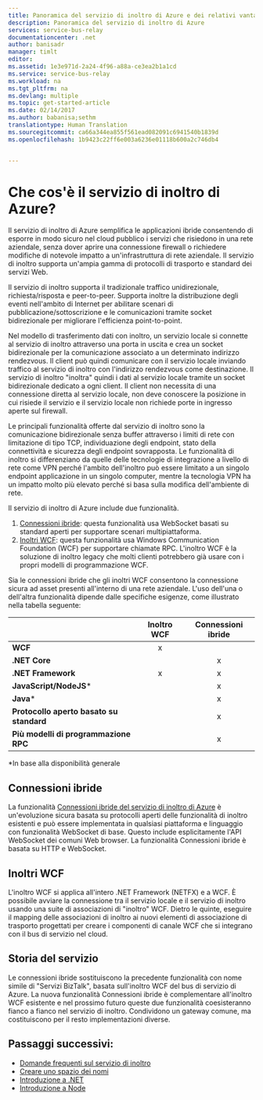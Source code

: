 ```yaml
---
title: Panoramica del servizio di inoltro di Azure e dei relativi vantaggi | Documentazione Microsoft
description: Panoramica del servizio di inoltro di Azure
services: service-bus-relay
documentationcenter: .net
author: banisadr
manager: timlt
editor: 
ms.assetid: 1e3e971d-2a24-4f96-a88a-ce3ea2b1a1cd
ms.service: service-bus-relay
ms.workload: na
ms.tgt_pltfrm: na
ms.devlang: multiple
ms.topic: get-started-article
ms.date: 02/14/2017
ms.author: babanisa;sethm
translationtype: Human Translation
ms.sourcegitcommit: ca66a344ea855f561ead082091c6941540b1839d
ms.openlocfilehash: 1b9423c22ff6e003a6236e01118b600a2c746db4


---
```

# <a name="what-is-azure-relay"></a>Che cos'è il servizio di inoltro di Azure?
Il servizio di inoltro di Azure semplifica le applicazioni ibride consentendo di esporre in modo sicuro nel cloud pubblico i servizi che risiedono in una rete aziendale, senza dover aprire una connessione firewall o richiedere modifiche di notevole impatto a un'infrastruttura di rete aziendale. Il servizio di inoltro supporta un'ampia gamma di protocolli di trasporto e standard dei servizi Web.

Il servizio di inoltro supporta il tradizionale traffico unidirezionale, richiesta/risposta e peer-to-peer. Supporta inoltre la distribuzione degli eventi nell'ambito di Internet per abilitare scenari di pubblicazione/sottoscrizione e le comunicazioni tramite socket bidirezionale per migliorare l'efficienza point-to-point. 

Nel modello di trasferimento dati con inoltro, un servizio locale si connette al servizio di inoltro attraverso una porta in uscita e crea un socket bidirezionale per la comunicazione associato a un determinato indirizzo rendezvous. Il client può quindi comunicare con il servizio locale inviando traffico al servizio di inoltro con l'indirizzo rendezvous come destinazione. Il servizio di inoltro "inoltra" quindi i dati al servizio locale tramite un socket bidirezionale dedicato a ogni client. Il client non necessita di una connessione diretta al servizio locale, non deve conoscere la posizione in cui risiede il servizio e il servizio locale non richiede porte in ingresso aperte sul firewall.

Le principali funzionalità offerte dal servizio di inoltro sono la comunicazione bidirezionale senza buffer attraverso i limiti di rete con limitazione di tipo TCP, individuazione degli endpoint, stato della connettività e sicurezza degli endpoint sovrapposta. Le funzionalità di inoltro si differenziano da quelle delle tecnologie di integrazione a livello di rete come VPN perché l'ambito dell'inoltro può essere limitato a un singolo endpoint applicazione in un singolo computer, mentre la tecnologia VPN ha un impatto molto più elevato perché si basa sulla modifica dell'ambiente di rete.

Il servizio di inoltro di Azure include due funzionalità.

1. [Connessioni ibride](#hybrid-connections): questa funzionalità usa WebSocket basati su standard aperti per supportare scenari multipiattaforma.
2. [Inoltri WCF](#wcf-relays): questa funzionalità usa Windows Communication Foundation (WCF) per supportare chiamate RPC. L'inoltro WCF è la soluzione di inoltro legacy che molti clienti potrebbero già usare con i propri modelli di programmazione WCF.

Sia le connessioni ibride che gli inoltri WCF consentono la connessione sicura ad asset presenti all'interno di una rete aziendale. L'uso dell'una o dell'altra funzionalità dipende dalle specifiche esigenze, come illustrato nella tabella seguente:

|  | Inoltro WCF | Connessioni ibride |
| --- |:---:|:---:|
| **WCF** |x | |
| **.NET Core** | |x |
| **.NET Framework** |x |x |
| **JavaScript/NodeJS*** | |x |
| **Java*** | |x |
| **Protocollo aperto basato su standard** | |x |
| **Più modelli di programmazione RPC** | |x |

*In base alla disponibilità generale

## <a name="hybrid-connections"></a>Connessioni ibride
La funzionalità [Connessioni ibride del servizio di inoltro di Azure](relay-hybrid-connections-protocol.md) è un'evoluzione sicura basata su protocolli aperti delle funzionalità di inoltro esistenti e può essere implementata in qualsiasi piattaforma e linguaggio con funzionalità WebSocket di base. Questo include esplicitamente l'API WebSocket dei comuni Web browser. La funzionalità Connessioni ibride è basata su HTTP e WebSocket.

## <a name="wcf-relays"></a>Inoltri WCF
L'inoltro WCF si applica all'intero .NET Framework (NETFX) e a WCF. È possibile avviare la connessione tra il servizio locale e il servizio di inoltro usando una suite di associazioni di "inoltro" WCF. Dietro le quinte, eseguire il mapping delle associazioni di inoltro ai nuovi elementi di associazione di trasporto progettati per creare i componenti di canale WCF che si integrano con il bus di servizio nel cloud.

## <a name="service-history"></a>Storia del servizio
Le connessioni ibride sostituiscono la precedente funzionalità con nome simile di "Servizi BizTalk", basata sull'inoltro WCF del bus di servizio di Azure. La nuova funzionalità Connessioni ibride è complementare all'inoltro WCF esistente e nel prossimo futuro queste due funzionalità coesisteranno fianco a fianco nel servizio di inoltro. Condividono un gateway comune, ma costituiscono per il resto implementazioni diverse.

## <a name="next-steps"></a>Passaggi successivi:
* [Domande frequenti sul servizio di inoltro](relay-faq.md)
* [Creare uno spazio dei nomi](relay-create-namespace-portal.md)
* [Introduzione a .NET](relay-hybrid-connections-dotnet-get-started.md)
* [Introduzione a Node](relay-hybrid-connections-node-get-started.md)




<!--HONumber=Feb17_HO2-->


